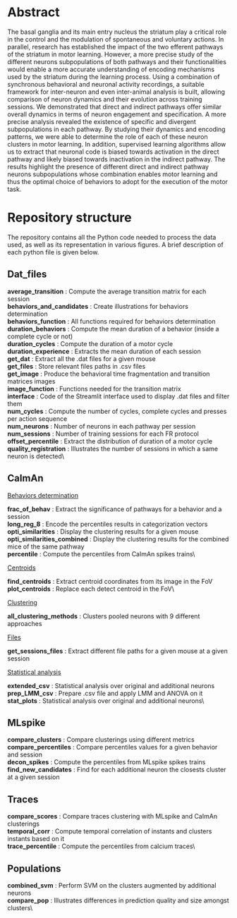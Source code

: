 # Abstract
The basal ganglia and its main entry nucleus the striatum play a critical role in the control and the modulation of spontaneous and voluntary actions. 
In parallel, research has established the impact of the two efferent pathways of the striatum in motor learning. However, a more precise study of the different neurons subpopulations of both pathways and their functionalities would
enable a more accurate understanding of encoding mechanisms used by the striatum during the
learning process. Using a combination of synchronous behavioral and neuronal activity 
recordings, a suitable framework for inter-neuron and even inter-animal analysis is built, allowing
comparison of neuron dynamics and their evolution across training sessions. We demonstrated
that direct and indirect pathways offer similar overall dynamics in terms of neuron engagement
and specification. A more precise analysis revealed the existence of specific and divergent 
subpopulations in each pathway. By studying their dynamics and encoding patterns, we were able
to determine the role of each of these neuron clusters in motor learning. In addition, supervised learning algorithms allow us to extract that neuronal code is biased towards activation in
the direct pathway and likely biased towards inactivation in the indirect pathway. The results
highlight the presence of different direct and indirect pathway neurons subpopulations whose
combination enables motor learning and thus the optimal choice of behaviors to adopt for the
execution of the motor task.


# Repository structure
The repository contains all the Python code needed to process the data used, as well as its representation in various figures. A brief description of each python file is given below.

## Dat_files
**average_transition** : Compute the average transition matrix for each session\
**behaviors_and_candidates** : Create illustrations for behaviors determination\
**behaviors_function** : All functions required for behaviors determination\
**duration_behaviors** : Compute the mean duration of a behavior (inside a complete cycle or not)\
**duration_cycles** : Compute the duration of a motor cycle \
**duration_experience** : Extracts the mean duration of each session \
**get_dat** : Extract all the .dat files for a given mouse \
**get_files** : Store relevant files paths in .csv files\
**get_image** : Produce the behavioral time fragmentation and transition matrices images\
**image_function** : Functions needed for the transition matrix \
**interface** : Code of the Streamlit interface used to display .dat files and filter them\
**num_cycles** : Compute the number of cycles, complete cycles and presses per action sequence\
**num_neurons** : Number of neurons in each pathway per session \
**num_sessions** : Number of training sessions for each FR protocol \
**offset_percentile** : Extract the distribution of duration of a motor cycle \
**quality_registration** : Illustrates the number of sessions in which a same neuron is detected\

## CaImAn

<ins>Behaviors determination<ins>

**frac_of_behav** : Extract the significance of pathways for a behavior and a session\
**long_reg_8** : Encode the percentiles results in categorization vectors\
**opti_similarities** : Display the clustering results for a given mouse\
**opti_similarities_combined** : Display the clustering results for the combined mice of the same pathway\
**percentile** : Compute the percentiles from CaImAn spikes trains\

<ins>Centroids<ins>

**find_centroids** : Extract centroid coordinates from its image in the FoV\
**plot_centroids** : Replace each detect centroid in the FoV\

<ins>Clustering<ins>

**all_clustering_methods** : Clusters pooled neurons with 9 different approaches

<ins>Files<ins>

**get_sessions_files** : Extract different file paths for a given mouse at a given session

<ins>Statistical analysis<ins>

**extended_csv** : Statistical analysis over original and additional neurons\
**prep_LMM_csv** : Prepare .csv file and apply LMM and ANOVA on it\
**stat_plots** : Statistical analysis over original and additional neurons\

## MLspike

**compare_clusters** : Compare clusterings using different metrics \
**compare_percentiles** : Compare percentiles values for a given behavior and session \
**decon_spikes** : Compute the percentiles from MLspike spikes trains\
**find_new_candidates** : Find for each additional neuron the closests cluster at a given session

## Traces

**compare_scores** : Compare traces clustering with MLspike and CaImAn clusterings\
**temporal_corr** : Compute temporal correlation of instants and clusters instants based on it \
**trace_percentile** : Compute the percentiles from calcium traces\

## Populations

**combined_svm** : Perform SVM on the clusters augmented by additional neurons\
**compare_pop** : Illustrates differences in prediction quality and size amongst clusters\


